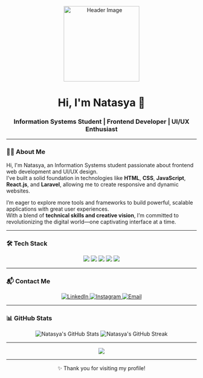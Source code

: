 <p align="center">
  <!-- Ganti URL di bawah dengan gambar atau GIF favoritmu -->
  <img src="https://your-image-url-here" alt="Header Image" width="200"/>
</p>

<h1 align="center">Hi, I'm Natasya 👋</h1>
<h3 align="center">Information Systems Student | Frontend Developer | UI/UX Enthusiast</h3>

---

### 👩‍💻 About Me

Hi, I'm Natasya, an Information Systems student passionate about frontend web development and UI/UX design.  
I’ve built a solid foundation in technologies like **HTML**, **CSS**, **JavaScript**, **React.js**, and **Laravel**, allowing me to create responsive and dynamic websites.  

I’m eager to explore more tools and frameworks to build powerful, scalable applications with great user experiences.  
With a blend of **technical skills and creative vision**, I’m committed to revolutionizing the digital world—one captivating interface at a time.

---

### 🛠️ Tech Stack

<p align="center">
  <img src="https://img.shields.io/badge/HTML5-E34F26?style=for-the-badge&logo=html5&logoColor=white"/>
  <img src="https://img.shields.io/badge/CSS3-1572B6?style=for-the-badge&logo=css3&logoColor=white"/>
  <img src="https://img.shields.io/badge/JavaScript-F7DF1E?style=for-the-badge&logo=javascript&logoColor=black"/>
  <img src="https://img.shields.io/badge/React.js-61DAFB?style=for-the-badge&logo=react&logoColor=black"/>
  <img src="https://img.shields.io/badge/Laravel-FF2D20?style=for-the-badge&logo=laravel&logoColor=white"/>
</p>

---

### 📬 Contact Me

<p align="center">
  <a href="https://linkedin.com/in/natasyacp" target="_blank">
    <img src="https://img.shields.io/badge/LinkedIn-0A66C2?style=for-the-badge&logo=linkedin&logoColor=white" alt="LinkedIn"/>
  </a>
  <a href="https://instagram.com/natasyacp" target="_blank">
    <img src="https://img.shields.io/badge/Instagram-E4405F?style=for-the-badge&logo=instagram&logoColor=white" alt="Instagram"/>
  </a>
  <a href="mailto:natasyacp@gmail.com" target="_blank">
    <img src="https://img.shields.io/badge/Email-D14836?style=for-the-badge&logo=gmail&logoColor=white" alt="Email"/>
  </a>
</p>

---

### 📊 GitHub Stats

<p align="center">
  <img src="https://github-readme-stats.vercel.app/api?username=Natasyacp&show_icons=true&theme=tokyonight&hide_border=true" alt="Natasya's GitHub Stats"/>
  <img src="https://github-readme-streak-stats.herokuapp.com/?user=Natasyacp&theme=material-palenight" alt="Natasya's GitHub Streak"/>
</p>

---

<p align="center">
  <img src="https://raw.githubusercontent.com/Natasyacp/Natasyacp/output/github-contribution-grid-snake.svg" />
</p>

---

<p align="center">✨ Thank you for visiting my profile!</p>
